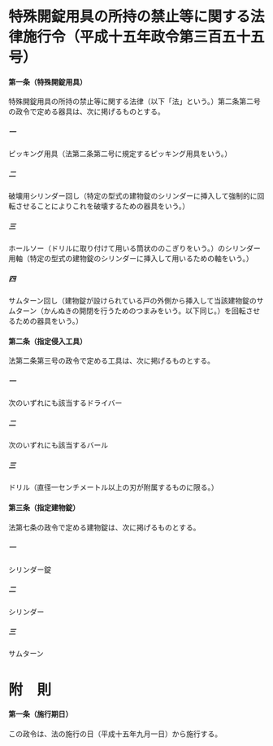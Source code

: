 # 特殊開錠用具の所持の禁止等に関する法律施行令（平成十五年政令第三百五十五号）
#### 第一条（特殊開錠用具）
特殊開錠用具の所持の禁止等に関する法律（以下「法」という。）第二条第二号の政令で定める器具は、次に掲げるものとする。
##### 一
ピッキング用具（法第二条第二号に規定するピッキング用具をいう。）
##### 二
破壊用シリンダー回し（特定の型式の建物錠のシリンダーに挿入して強制的に回転させることによりこれを破壊するための器具をいう。）
##### 三
ホールソー（ドリルに取り付けて用いる筒状ののこぎりをいう。）のシリンダー用軸（特定の型式の建物錠のシリンダーに挿入して用いるための軸をいう。）
##### 四
サムターン回し（建物錠が設けられている戸の外側から挿入して当該建物錠のサムターン（かんぬきの開閉を行うためのつまみをいう。以下同じ。）を回転させるための器具をいう。）
#### 第二条（指定侵入工具）
法第二条第三号の政令で定める工具は、次に掲げるものとする。
##### 一
次のいずれにも該当するドライバー
##### 二
次のいずれにも該当するバール
##### 三
ドリル（直径一センチメートル以上の刃が附属するものに限る。）
#### 第三条（指定建物錠）
法第七条の政令で定める建物錠は、次に掲げるものとする。
##### 一
シリンダー錠
##### 二
シリンダー
##### 三
サムターン
# 附　則
#### 第一条（施行期日）
この政令は、法の施行の日（平成十五年九月一日）から施行する。
